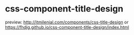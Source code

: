 # css-component-title-design

preview:
http://itmilenial.com/components/css-title-design
or
https://fhdjg.github.io/css-component-title-design/index.html
